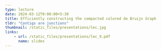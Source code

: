 ```yaml
---
type: lecture
date: 2024-03-12T0:00:00+5:30
title: Efficiently constructing the compacted colored de Bruijn Graph
tldr: "Contigs are junctions"
thumbnail: /static_files/presentations/lec.jpg
links: 
    - url: /static_files/presentations/lec_9.pdf
      name: slides
---
```

